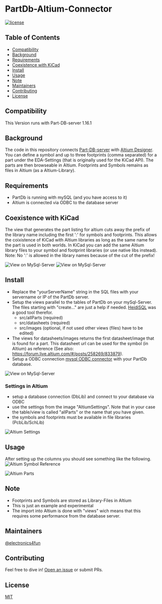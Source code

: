 # PartDb-Altium-Connector

[![license](https://img.shields.io/github/license/:user/:repo.svg)](LICENSE)


## Table of Contents

- [Compatibility](#compatibility)
- [Background](#background)
- [Requirements](#requirements)
- [Coexistence with KiCad](#coexistence)
- [Install](#install)
- [Usage](#usage)
- [Note](#note)
- [Maintainers](#maintainers)
- [Contributing](#contributing)
- [License](#license)


## Compatibility
This Version runs with Part-DB-server 1.16.1


## Background
The code in this repository connects [Part-DB-server](https://github.com/Part-DB/Part-DB-server) with [Altium Designer](https://www.altium.com/de/altium-designer).
You can define a symbol and up to three footprints (comma separated) for a part under the EDA-Settings (that is originally used for the KiCad API).
The parts are then browseable in Altium.
Footprints and Symbols remains as files in Altium (as a Altium-Library).


## Requirements
- PartDb is running with mySQL (and you have access to it)
- Altium is connected via ODBC to the database server


## Coexistence with KiCad
The view that generates the part listing for altium cuts away the prefix of the library name including the first ':' for symbols and footprints.
This allows the coixistence of KiCad with Altium libraries as long as the same name for the part is used in both worlds.
In KiCad you can add the same Altium library files to your symbol and footprint libraries (or use native libs instead).
Note: No ':' is allowed in the library names because of the cut of the prefix!

![View on MySql-Server](/doc/KiCadFootprintLibSettings.jpg)
![View on MySql-Server](/doc/KiCadSymbolLibSettings.jpg)


## Install
- Replace the "yourServerName" string in the SQL files with your servername or IP of the PartDb server.
- Setup the views parallel to the tables of PartDb on your mySql-Server. The files starting with "create..." are just a help if needed. [HeidiSQL](https://www.heidisql.com) was a good tool therefor.
  - src/allParts (required)
  - src/datasheets (required)
  - src/images (optional, if not used other views (files) have to be edited)
- The views for datasheets/images returns the first datasheet/image that is found for a part. This datasheet url can be used for the symbol (in Altium) as reference (See also: https://forum.live.altium.com/#/posts/258269/833879).
- Setup a ODBC connection [mysql ODBC connector](https://dev.mysql.com/downloads/connector/odbc/) with your PartDb database.

![View on MySql-Server](/doc/ViewOnPartDb.jpg)


### Settings in Altium
- setup a database connection (DbLib) and connect to your database via ODBC
- use the settings from the image "AltiumSettings". Note that in your case the table/view is called "allParts" or the name that you have given.
- the symbols and footprints must be available in file libraries (PcbLib/SchLib)
  
![Altium Settings](/doc/AltiumDbLibSettings.jpg)


## Usage
After setting up the columns you should see something like the following.
![Altium Symbol Reference](/doc/ComponentsView.jpg)

![Altium Parts](/doc/AltiumDbColumns.jpg)


## Note
- Footprints and Symbols are stored as Library-Files in Altium
- This is just an example and experimental
- The import into Altium is done with "views" wich means that this requires some performance from the database server.

  
## Maintainers

[@electronics4fun](https://github.com/electronics4fun)


## Contributing

Feel free to dive in! [Open an issue](https://github.com/electronics4fun/PartDb-Altium-Connector/issues/new) or submit PRs.


## License

[MIT](LICENSE)




